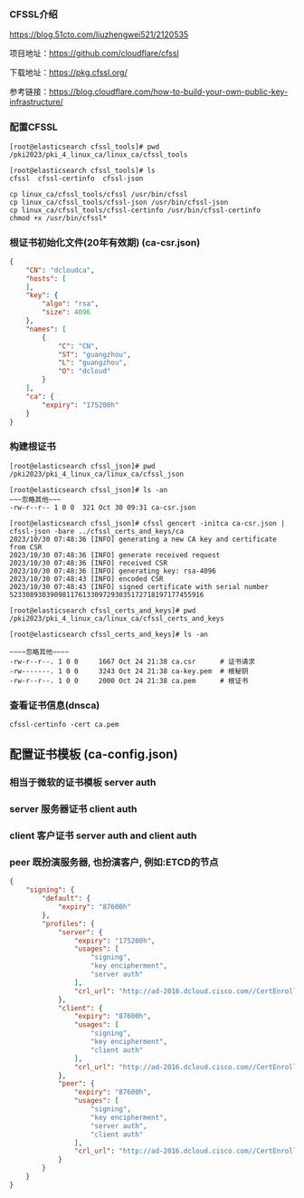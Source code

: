 ### CFSSL介绍
https://blog.51cto.com/liuzhengwei521/2120535

项目地址：https://github.com/cloudflare/cfssl

下载地址：https://pkg.cfssl.org/

参考链接：https://blog.cloudflare.com/how-to-build-your-own-public-key-infrastructure/

### 配置CFSSL
```shell
[root@elasticsearch cfssl_tools]# pwd
/pki2023/pki_4_linux_ca/linux_ca/cfssl_tools

[root@elasticsearch cfssl_tools]# ls
cfssl  cfssl-certinfo  cfssl-json

cp linux_ca/cfssl_tools/cfssl /usr/bin/cfssl
cp linux_ca/cfssl_tools/cfssl-json /usr/bin/cfssl-json
cp linux_ca/cfssl_tools/cfssl-certinfo /usr/bin/cfssl-certinfo
chmod +x /usr/bin/cfssl*

```
### 根证书初始化文件(20年有效期) (ca-csr.json)
```json
{
    "CN": "dcloudca",
    "hosts": [
    ],
    "key": {
        "algo": "rsa",
        "size": 4096
    },
    "names": [
        {
            "C": "CN",
            "ST": "guangzhou",
            "L": "guangzhou",
            "O": "dcloud"
        }
    ],
    "ca": {
        "expiry": "175200h"
    }
}

```
### 构建根证书
```shell
[root@elasticsearch cfssl_json]# pwd
/pki2023/pki_4_linux_ca/linux_ca/cfssl_json

[root@elasticsearch cfssl_json]# ls -an
~~~忽略其他~~~
-rw-r--r-- 1 0 0  321 Oct 30 09:31 ca-csr.json

[root@elasticsearch cfssl_json]# cfssl gencert -initca ca-csr.json | cfssl-json -bare ../cfssl_certs_and_keys/ca
2023/10/30 07:48:36 [INFO] generating a new CA key and certificate from CSR
2023/10/30 07:48:36 [INFO] generate received request
2023/10/30 07:48:36 [INFO] received CSR
2023/10/30 07:48:36 [INFO] generating key: rsa-4096
2023/10/30 07:48:43 [INFO] encoded CSR
2023/10/30 07:48:43 [INFO] signed certificate with serial number 523308930390981176133097293035172718197177455916

[root@elasticsearch cfssl_certs_and_keys]# pwd
/pki2023/pki_4_linux_ca/linux_ca/cfssl_certs_and_keys

[root@elasticsearch cfssl_certs_and_keys]# ls -an

~~~~忽略其他~~~~
-rw-r--r--. 1 0 0     1667 Oct 24 21:38 ca.csr      # 证书请求
-rw-------. 1 0 0     3243 Oct 24 21:38 ca-key.pem  # 根秘钥
-rw-r--r--. 1 0 0     2000 Oct 24 21:38 ca.pem      # 根证书

```

### 查看证书信息(dnsca)
```shell
cfssl-certinfo -cert ca.pem

```

## 配置证书模板 (ca-config.json)
### 相当于微软的证书模板 server auth
### server 服务器证书 client auth
### client 客户证书 server auth and client auth
### peer   既扮演服务器, 也扮演客户, 例如:ETCD的节点

```json
{
    "signing": {
        "default": {
            "expiry": "87600h"
        },
        "profiles": {
            "server": {
                "expiry": "175200h",
                "usages": [
                    "signing",
                    "key encipherment",
                    "server auth"
                ],
                "crl_url": "http://ad-2016.dcloud.cisco.com//CertEnroll/PKI2024-2016-CA.crl"
            },
            "client": {
                "expiry": "87600h",
                "usages": [
                    "signing",
                    "key encipherment",
                    "client auth"
                ],
                "crl_url": "http://ad-2016.dcloud.cisco.com//CertEnroll/PKI2024-2016-CA.crl"
            },
            "peer": {
                "expiry": "87600h",
                "usages": [
                    "signing",
                    "key encipherment",
                    "server auth",
                    "client auth"
                ],
                "crl_url": "http://ad-2016.dcloud.cisco.com//CertEnroll/PKI2024-2016-CA.crl"
            }
        }
    }
}

```
